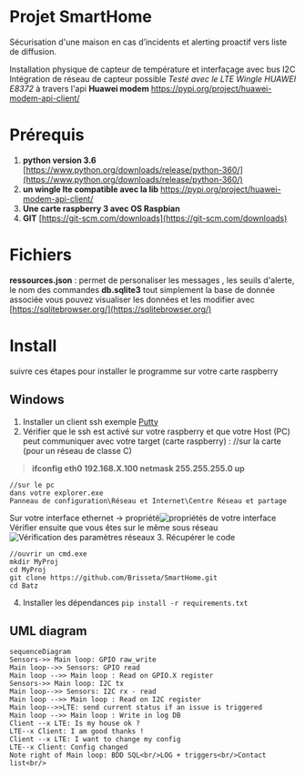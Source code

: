 # Projet SmartHome


Sécurisation d'une maison en cas d’incidents et alerting proactif vers liste de diffusion.

Installation physique de capteur de température et interfaçage avec bus I2C
Intégration de réseau de capteur possible 
*Testé avec le LTE Wingle HUAWEI E8372* à travers l'api **Huawei modem** 
https://pypi.org/project/huawei-modem-api-client/


# Prérequis

 1. **python version 3.6** [https://www.python.org/downloads/release/python-360/](https://www.python.org/downloads/release/python-360/)
 2. **un wingle lte compatible avec la lib** https://pypi.org/project/huawei-modem-api-client/
 3. **Une carte raspberry 3 avec OS  Raspbian**
 4. **GIT** [https://git-scm.com/downloads](https://git-scm.com/downloads)
# Fichiers

  **ressources.json** : permet de personaliser les messages , les seuils d'alerte, le nom des commandes
 **db.sqlite3** tout simplement la base de donnée associée
 vous pouvez visualiser les données et les modifier avec [https://sqlitebrowser.org/](https://sqlitebrowser.org/)
# Install
suivre ces étapes pour installer le programme sur votre carte raspberry
## Windows

 1. Installer un client ssh exemple [Putty ](https://putty.org/)
 2. Vérifier que le ssh est activé sur votre raspberry et que votre Host (PC) peut communiquer avec votre target (carte raspberry) :
    //sur la carte  (pour un réseau de classe C)
    

> **ifconfig eth0 192.168.X.100 netmask 255.255.255.0 up**

    //sur le pc
    dans votre explorer.exe
    Panneau de configuration\Réseau et Internet\Centre Réseau et partage
 Sur votre interface ethernet -> propriété![propriétés de votre interface](https://picasaweb.google.com/109379677041927261060/6759872889985582785#6759872890009520434 "title")
    Vérifier ensuite que vous êtes sur le même sous réseau![Vérification des paramètres réseaux](https://picasaweb.google.com/109379677041927261060/6759873704115765505#6759873707980467970 "title2")
 3. Récupérer le code
	
	//ouvrir un cmd.exe
	mkdir MyProj
	cd MyProj
    git clone https://github.com/Brisseta/SmartHome.git
    cd Batz

 4. Installer les dépendances
  `pip install -r requirements.txt`

## UML diagram

```mermaid
sequenceDiagram
Sensors->> Main loop: GPIO raw_write
Main loop-->> Sensors: GPIO read
Main loop -->> Main loop : Read on GPIO.X register
Sensors->> Main loop: I2C tx
Main loop-->> Sensors: I2C rx - read
Main loop -->> Main loop : Read on I2C register
Main loop-->>LTE: send current status if an issue is triggered
Main loop -->> Main loop : Write in log DB
Client --x LTE: Is my house ok ?
LTE--x Client: I am good thanks !
Client --x LTE: I want to change my config
LTE--x Client: Config changed 
Note right of Main loop: BDD SQL<br/>LOG + triggers<br/>Contact list<br/>


```

